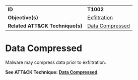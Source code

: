 |||
|---------|------------------------|
|**ID**|**T1002**|
|**Objective(s)**| [Exfiltration](https://github.com/MAECProject/malware-behaviors/tree/master/exfiltration)|
|**Related ATT&CK Technique(s)**|[Data Compressed](https://attack.mitre.org/techniques/T1002/)|


Data Compressed
===============
Malware may compress data prior to exfiltration.

**See ATT&CK Technique:** [**Data Compressed**](https://attack.mitre.org/techniques/T1002/).